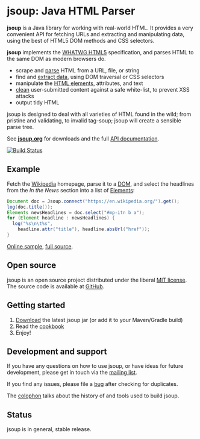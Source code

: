 # jsoup: Java HTML Parser

**jsoup** is a Java library for working with real-world HTML. It provides a very convenient API for fetching URLs and extracting and manipulating data, using the best of HTML5 DOM methods and CSS selectors.

**jsoup** implements the [WHATWG HTML5](https://html.spec.whatwg.org/multipage/) specification, and parses HTML to the same DOM as modern browsers do.

* scrape and [parse](https://jsoup.org/cookbook/input/parse-document-from-string) HTML from a URL, file, or string
* find and [extract data](https://jsoup.org/cookbook/extracting-data/selector-syntax), using DOM traversal or CSS selectors
* manipulate the [HTML elements](https://jsoup.org/cookbook/modifying-data/set-html), attributes, and text
* [clean](https://jsoup.org/cookbook/cleaning-html/whitelist-sanitizer) user-submitted content against a safe white-list, to prevent XSS attacks
* output tidy HTML

jsoup is designed to deal with all varieties of HTML found in the wild; from pristine and validating, to invalid tag-soup; jsoup will create a sensible parse tree.

See [**jsoup.org**](https://jsoup.org/) for downloads and the full [API documentation](https://jsoup.org/apidocs/).

[![Build Status](https://github.com/jhy/jsoup/workflows/Build/badge.svg)](https://github.com/jhy/jsoup/workflows/Build)

## Example
Fetch the [Wikipedia](https://en.wikipedia.org/wiki/Main_Page) homepage, parse it to a [DOM](https://developer.mozilla.org/en-US/docs/Web/API/Document_Object_Model/Introduction), and select the headlines from the *In the News* section into a list of [Elements](https://jsoup.org/apidocs/index.html?org/jsoup/select/Elements.html):

```java
Document doc = Jsoup.connect("https://en.wikipedia.org/").get();
log(doc.title());
Elements newsHeadlines = doc.select("#mp-itn b a");
for (Element headline : newsHeadlines) {
  log("%s\n\t%s", 
    headline.attr("title"), headline.absUrl("href"));
}
```
[Online sample](https://try.jsoup.org/~LGB7rk_atM2roavV0d-czMt3J_g), [full source](https://github.com/jhy/jsoup/blob/master/src/main/java/org/jsoup/examples/Wikipedia.java).

## Open source
jsoup is an open source project distributed under the liberal [MIT license](https://jsoup.org/license). The source code is available at [GitHub](https://github.com/jhy/jsoup).

## Getting started
1. [Download](https://jsoup.org/download) the latest jsoup jar (or add it to your Maven/Gradle build)
2. Read the [cookbook](https://jsoup.org/cookbook/)
3. Enjoy!

## Development and support
If you have any questions on how to use jsoup, or have ideas for future development, please get in touch via the [mailing list](https://jsoup.org/discussion).

If you find any issues, please file a [bug](https://jsoup.org/bugs) after checking for duplicates.

The [colophon](https://jsoup.org/colophon) talks about the history of and tools used to build jsoup.

## Status
jsoup is in general, stable release.
